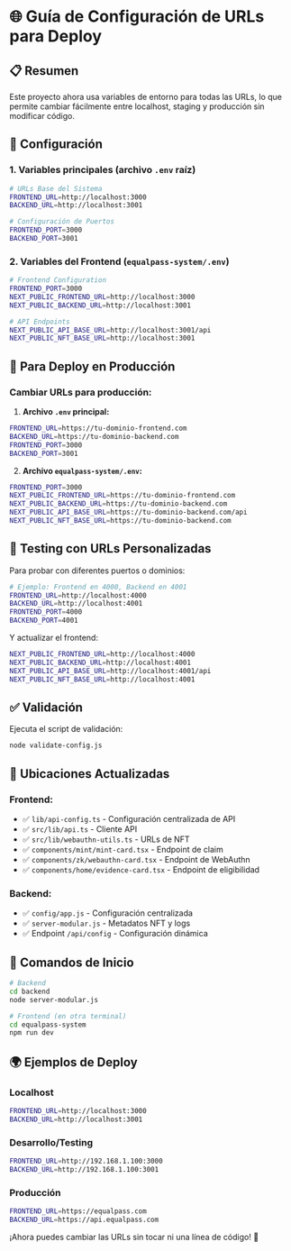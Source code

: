 # 🌐 Guía de Configuración de URLs para Deploy

## 📋 Resumen

Este proyecto ahora usa variables de entorno para todas las URLs, lo que permite cambiar fácilmente entre localhost, staging y producción sin modificar código.

## 🔧 Configuración

### 1. Variables principales (archivo `.env` raíz)
```bash
# URLs Base del Sistema
FRONTEND_URL=http://localhost:3000
BACKEND_URL=http://localhost:3001

# Configuración de Puertos
FRONTEND_PORT=3000
BACKEND_PORT=3001
```

### 2. Variables del Frontend (`equalpass-system/.env`)
```bash
# Frontend Configuration
FRONTEND_PORT=3000
NEXT_PUBLIC_FRONTEND_URL=http://localhost:3000
NEXT_PUBLIC_BACKEND_URL=http://localhost:3001

# API Endpoints
NEXT_PUBLIC_API_BASE_URL=http://localhost:3001/api
NEXT_PUBLIC_NFT_BASE_URL=http://localhost:3001
```

## 🚀 Para Deploy en Producción

### Cambiar URLs para producción:

1. **Archivo `.env` principal:**
```bash
FRONTEND_URL=https://tu-dominio-frontend.com
BACKEND_URL=https://tu-dominio-backend.com
FRONTEND_PORT=3000
BACKEND_PORT=3001
```

2. **Archivo `equalpass-system/.env`:**
```bash
FRONTEND_PORT=3000
NEXT_PUBLIC_FRONTEND_URL=https://tu-dominio-frontend.com
NEXT_PUBLIC_BACKEND_URL=https://tu-dominio-backend.com
NEXT_PUBLIC_API_BASE_URL=https://tu-dominio-backend.com/api
NEXT_PUBLIC_NFT_BASE_URL=https://tu-dominio-backend.com
```

## 🧪 Testing con URLs Personalizadas

Para probar con diferentes puertos o dominios:

```bash
# Ejemplo: Frontend en 4000, Backend en 4001
FRONTEND_URL=http://localhost:4000
BACKEND_URL=http://localhost:4001
FRONTEND_PORT=4000
BACKEND_PORT=4001
```

Y actualizar el frontend:
```bash
NEXT_PUBLIC_FRONTEND_URL=http://localhost:4000
NEXT_PUBLIC_BACKEND_URL=http://localhost:4001
NEXT_PUBLIC_API_BASE_URL=http://localhost:4001/api
NEXT_PUBLIC_NFT_BASE_URL=http://localhost:4001
```

## ✅ Validación

Ejecuta el script de validación:
```bash
node validate-config.js
```

## 🎯 Ubicaciones Actualizadas

### Frontend:
- ✅ `lib/api-config.ts` - Configuración centralizada de API
- ✅ `src/lib/api.ts` - Cliente API
- ✅ `src/lib/webauthn-utils.ts` - URLs de NFT
- ✅ `components/mint/mint-card.tsx` - Endpoint de claim
- ✅ `components/zk/webauthn-card.tsx` - Endpoint de WebAuthn
- ✅ `components/home/evidence-card.tsx` - Endpoint de eligibilidad
 
### Backend:
- ✅ `config/app.js` - Configuración centralizada
- ✅ `server-modular.js` - Metadatos NFT y logs
- ✅ Endpoint `/api/config` - Configuración dinámica

## 🔄 Comandos de Inicio

```bash
# Backend
cd backend
node server-modular.js

# Frontend (en otra terminal)
cd equalpass-system  
npm run dev
```

## 🌍 Ejemplos de Deploy

### Localhost
```bash
FRONTEND_URL=http://localhost:3000
BACKEND_URL=http://localhost:3001
```

### Desarrollo/Testing
```bash
FRONTEND_URL=http://192.168.1.100:3000
BACKEND_URL=http://192.168.1.100:3001
```

### Producción
```bash
FRONTEND_URL=https://equalpass.com
BACKEND_URL=https://api.equalpass.com
```

¡Ahora puedes cambiar las URLs sin tocar ni una línea de código! 🎉